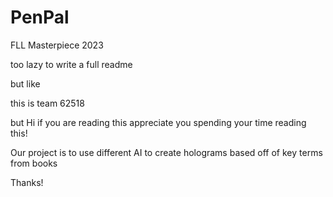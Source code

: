 # PenPal
FLL Masterpiece 2023

too lazy to write a full readme

but like

this is team 62518 

but Hi if you are reading this appreciate you spending your time reading this!

Our project is to use different AI to create holograms based off of key terms from books

Thanks!
